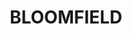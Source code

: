 ---
lastmod: '2025-04-06T06:05:21+00:00'
latitude: -16.04948936
layout: suburb
longitude: 145.3380453
postcode: '4895'
state: QLD
title: BLOOMFIELD
url: /qld/bloomfield/
---